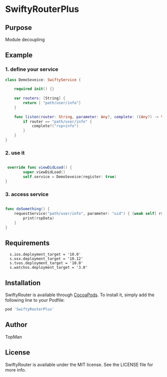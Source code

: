# SwiftyRouterPlus

## Purpose
Module decoupling


## Example


### 1. define  your service

```swift
class DemoSeveice: SwiftyService {
    
    required init() {}
    
    var routers: [String] {
        return [ "path/user/info"]
    }
    
    func listen(router: String, parameter: Any?, complete: ((Any?) -> Void)?) {
        if router == "path/user/info" {
            complete?("rsp>info")
        }
    }
}
```

### 2. use it

```swift

 override func viewDidLoad() {
        super.viewDidLoad()
        self.service = DemoSeveice(register: true)
}

```

### 3. access service

```swift

func doSomething() {
	requestService("path/user/info", parameter: "uid") { [weak self] rspData in
		print(rspData)
	}
}

```



## Requirements

```
  s.ios.deployment_target = '10.0'
  s.osx.deployment_target = '10.12'
  s.tvos.deployment_target = '10.0'
  s.watchos.deployment_target = '3.0'
```

## Installation

SwiftyRouter is available through [CocoaPods](https://cocoapods.org). To install
it, simply add the following line to your Podfile:

```ruby
pod 'SwiftyRouterPlus'
```

## Author

TopMan

## License

SwiftyRouter is available under the MIT license. See the LICENSE file for more info.
